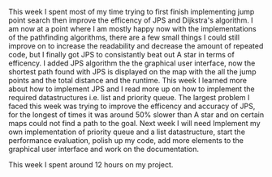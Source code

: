 This week I spent most of my time trying to first finish implementing jump point search then improve the efficency of JPS and Dijkstra's algorithm. I am now at a point where I am mostly happy now with the implementations of the pathfinding algorithms, there are a few small things I could still improve on to increase the readability and decrease the amount of repeated code, but I finally got JPS to consistantly beat out A star in terms of efficency. I added JPS algorithm the the graphical user interface, now the shortest path found with JPS is displayed on the map with the all the jump points and the total distance and the runtime. This week I learned more about how to implement JPS and I read more up on how to implement the required datastructures i.e. list and priority queue. The largest problem I faced this week was trying to improve the efficency and accuracy of JPS, for the longest of times it was around 50% slower than A star and on certain maps could not find a path to the goal. Next week I will need Implement my own implementation of priority queue and a list datastructure, start the performance evaluation, polish up my code, add more elements to the graphical user interface and work on the documentation.


This week I spent around 12 hours on my project.
